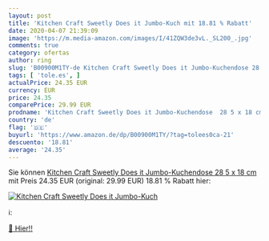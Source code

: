 ```yaml
---
layout: post
title: 'Kitchen Craft Sweetly Does it Jumbo-Kuch mit 18.81 % Rabatt'
date: 2020-04-07 21:39:09
image: 'https://m.media-amazon.com/images/I/41ZQW3de3vL._SL200_.jpg'
comments: true
category: ofertas
author: ring
slug: 'B00900M1TY-de Kitchen Craft Sweetly Does it Jumbo-Kuchendose 28 5 x 18 cm'
tags: [ 'tole.es', ]
actualPrice: 24.35 EUR
currency: EUR
price: 24.35
comparePrice: 29.99 EUR
prodname: 'Kitchen Craft Sweetly Does it Jumbo-Kuchendose  28 5 x 18 cm'
country: 'de'
flag: '🇩🇪'
buyurl: 'https://www.amazon.de/dp/B00900M1TY/?tag=tolees0ca-21'
descuento: '18.81'
average: '24.35'
---
```


Sie können [Kitchen Craft Sweetly Does it Jumbo-Kuchendose  28 5 x 18 cm](https://www.amazon.de/dp/B00900M1TY/?tag=tolees0ca-21) mit Preis 24.35 EUR (original: 29.99 EUR) 18.81 % Rabatt hier:

[![Kitchen Craft Sweetly Does it Jumbo-Kuch](https://m.media-amazon.com/images/I/41ZQW3de3vL._SL200_.jpg)](https://www.amazon.de/dp/B00900M1TY/?tag=tolees0ca-21)

ℹ️:


[🛒 Hier!!](https://www.amazon.de/dp/B00900M1TY/?tag=tolees0ca-21)
